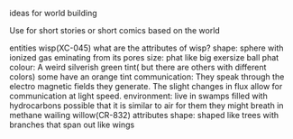 ideas for world building

Use for short stories or short comics based on the world

entities
	wisp(XC-045)
		what are the attributes of wisp?
		shape:
			sphere with ionized gas eminating from its pores
		size:
			phat
			like big exersize ball phat
		colour:
			A weird silverish green tint( but there are others with different colors)
			some have an orange tint
		communication:
			They speak through the electro magnetic fields they generate.
			The slight changes in flux allow for communication at light speed.
		environment:
			live in swamps filled with hydrocarbons
			possible that it is similar to air for them
			they might breath in methane
	wailing willow(CR-832)
		attributes
			shape:
				shaped like trees with branches that span out like wings
				



